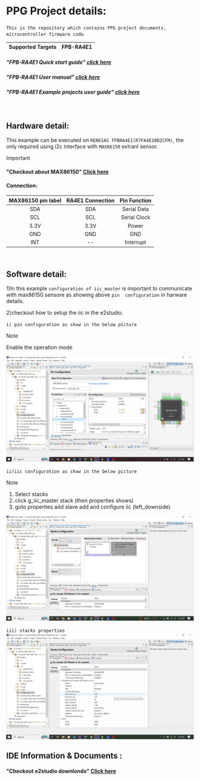 # PPG Project details:

`This is the repository which contains PPG project documents, microcontroller firmware code`.

| Supported Targets | FPB-RA4E1 | 
| :----------------- | :--------- |
</center>

##### "FPB-RA4E1 Quick start guide" [click here](https://www.renesas.com/en/document/qsg/fpb-ra4e1-quick-start-guide?r=1527296#:~:text=The%20FPB%2DRA4E1%20Fast%20Prototyping,make%20further%20investments%20in%20tools.)
</center>

##### "FPB-RA4E1 User manual" [click here](https://www.renesas.com/en/document/mat/fpb-ra4e1-users-manual?srsltid=AfmBOorcaggMb13ZcnLC2UZd9g_1g280orFuA-2et-hcn7GL4Gg3oa5H)
</clean>

##### "FPB-RA4E1 Example projects user guide" [click here](https://github.com/renesas/ra-fsp-examples/blob/master/example_projects/Example%20Project%20Usage%20Guide.pdf)
</br>

## Hardware detail:
This example can be executed on `RENESAS FPBRA4E1(R7FA4E10D2CFM)`, the only required using i2c interface with `MAX86150` extranl sensor.
>[!IMPORTANT]
>#### "Checkout about MAX86150" [Click here](https://github.com/Protocentral/protocentral_max86150_ecg_ppg/blob/master/README.md)
<clean>

 #### Connection:
 |MAX86150 pin label| RA4E1 Connection  |Pin Function      |
 |:-----------------: |:---------------------:|:------------------:|
 | SDA              | SDA                  |  Serial Data     |
 | SCL              | SCL                  |  Serial Clock    |
 | 3.3V             | 3.3V                 |  Power           |
 | GND              | GND                  |  GND             |
 | INT              | --                   |  Interrupt        |
 
</br>

## Software detail:
1)In this example  `configuration of iic_master` is important to communicate with max86150 sensore as showing above `pin 
  configuration` in harware details.
  </center>
  
2)checkout how to setup the iic in the e2studio. 
</center>

`i) pin configuration as show in the below picture` 
>[!NOTE]
> Enable the operation mode

![picture](./e2studio/pictures/Configure_RA4E1.png)
</br>

`ii)iic configuration as show in the below picture `
>[!NOTE]
> 1. Select stacks
> 2. click g_iic_master stack  (then properties shows)
> 3. goto properties add slave add and configure iic (left_downside) 

![picture](./e2studio/pictures/iic_stacks.png)
</br>

`iii) stacks properties`
![picture](./e2studio/pictures/stacks_properties.png)



## IDE Information & Documents :

#### "Checkout e2studio downlonds" [Click here](https://www.renesas.com/en/software-tool/e-studio?srsltid=AfmBOoofsyZ-vZtebnAy63cVHOU4tqkWEnhXESOGg8qhTQyPTHtpYvmC)

